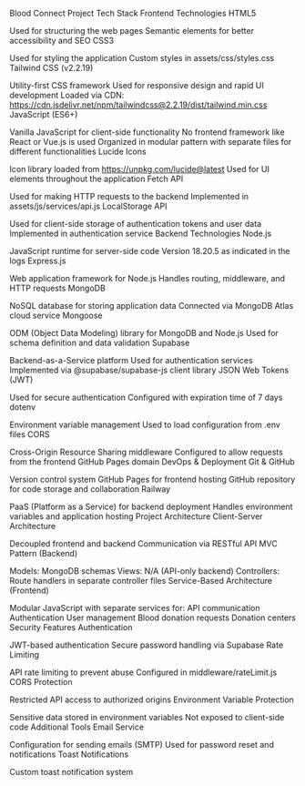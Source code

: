 Blood Connect Project Tech Stack
Frontend Technologies
HTML5

Used for structuring the web pages
Semantic elements for better accessibility and SEO
CSS3

Used for styling the application
Custom styles in assets/css/styles.css
Tailwind CSS (v2.2.19)

Utility-first CSS framework
Used for responsive design and rapid UI development
Loaded via CDN: https://cdn.jsdelivr.net/npm/tailwindcss@2.2.19/dist/tailwind.min.css
JavaScript (ES6+)

Vanilla JavaScript for client-side functionality
No frontend framework like React or Vue.js is used
Organized in modular pattern with separate files for different functionalities
Lucide Icons

Icon library loaded from https://unpkg.com/lucide@latest
Used for UI elements throughout the application
Fetch API

Used for making HTTP requests to the backend
Implemented in assets/js/services/api.js
LocalStorage API

Used for client-side storage of authentication tokens and user data
Implemented in authentication service
Backend Technologies
Node.js

JavaScript runtime for server-side code
Version 18.20.5 as indicated in the logs
Express.js

Web application framework for Node.js
Handles routing, middleware, and HTTP requests
MongoDB

NoSQL database for storing application data
Connected via MongoDB Atlas cloud service
Mongoose

ODM (Object Data Modeling) library for MongoDB and Node.js
Used for schema definition and data validation
Supabase

Backend-as-a-Service platform
Used for authentication services
Implemented via @supabase/supabase-js client library
JSON Web Tokens (JWT)

Used for secure authentication
Configured with expiration time of 7 days
dotenv

Environment variable management
Used to load configuration from .env files
CORS

Cross-Origin Resource Sharing middleware
Configured to allow requests from the frontend GitHub Pages domain
DevOps & Deployment
Git & GitHub

Version control system
GitHub Pages for frontend hosting
GitHub repository for code storage and collaboration
Railway

PaaS (Platform as a Service) for backend deployment
Handles environment variables and application hosting
Project Architecture
Client-Server Architecture

Decoupled frontend and backend
Communication via RESTful API
MVC Pattern (Backend)

Models: MongoDB schemas
Views: N/A (API-only backend)
Controllers: Route handlers in separate controller files
Service-Based Architecture (Frontend)

Modular JavaScript with separate services for:
API communication
Authentication
User management
Blood donation requests
Donation centers
Security Features
Authentication

JWT-based authentication
Secure password handling via Supabase
Rate Limiting

API rate limiting to prevent abuse
Configured in middleware/rateLimit.js
CORS Protection

Restricted API access to authorized origins
Environment Variable Protection

Sensitive data stored in environment variables
Not exposed to client-side code
Additional Tools
Email Service

Configuration for sending emails (SMTP)
Used for password reset and notifications
Toast Notifications

Custom toast notification system
